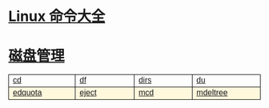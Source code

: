 # [Linux 命令大全](/linuxcommand/index)
# [磁盘管理](/linuxcommand/disk_management/index)

<style type="text/css">
#customers{
	font-family:"Trebuchet MS", Arial, Helvetica, sans-serif;
	border: 1;
	width: 100%;
	border-collapse:collapse; 
}
#customers td, #customers th{
	width: 220;
	font-size:1em;
	border:1px solid #000000;
}

#customers tr.alt td{
	color:#000000;
	background-color:#FFF8DC;
}
</style>
<table  id="customers">
<tr>
	<td width="220"><a href="./#/linuxcommand/disk_management/cd">cd</a></td>
	<td width="220"><a href="./#/linuxcommand/disk_management/df">df</a></td>
	<td width="220"><a href="./#/linuxcommand/disk_management/dirs">dirs</a></td>
	<td width="220"><a href="./#/linuxcommand/disk_management/du">du</a></td>
</tr>
<tr class="alt">
	<td><a href="./#/linuxcommand/disk_management/edquota">edquota</a></td>
	<td><a href="./#/linuxcommand/disk_management/eject">eject</a></td>
	<td><a href="./#/linuxcommand/disk_management/mcd">mcd</a></td>
	<td><a href="./#/linuxcommand/disk_management/mdeltree">mdeltree</a></td>
</tr>
</table>
